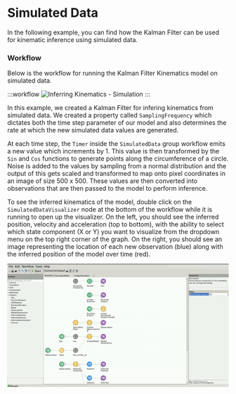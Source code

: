 # Simulated Data

In the following example, you can find how the Kalman Filter can be used for kinematic inference using simulated data.

### Workflow

Below is the workflow for running the Kalman Filter Kinematics model on simulated data.

:::workflow
![Inferring Kinematics - Simulation](Simulation.bonsai)
:::

In this example, we created a Kalman Filter for infering kinematics from simulated data. We created a property called `SamplingFrequency` which dictates both the time step parameter of our model and also determines the rate at which the new simulated data values are generated.

At each time step, the `Timer` inside the `SimulatedData` group workflow emits a new value which increments by 1. This value is then transformed by the `Sin` and `Cos` functions to generate points along the circumference of a circle. Noise is added to the values by sampling from a normal distribution and the output of this gets scaled and transformed to map onto pixel coordinates in an image of size 500 x 500. These values are then converted into observations that are then passed to the model to perform inference.

To see the inferred kinematics of the model, double click on the `SimulatedDataVisualizer` node at the bottom of the workflow while it is running to open up the visualizer. On the left, you should see the inferred position, velocity and acceleration (top to bottom), with the ability to select which state component (X or Y) you want to visualize from the dropdown menu on the top right corner of the graph. On the right, you should see an image representing the location of each new observation (blue) along with the inferred position of the model over time (red).

![Simulation](Simulation.gif)